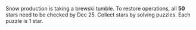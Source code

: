 Snow production is taking a brewski tumble.
To restore operations, all **50** stars need to be checked by Dec 25.
Collect stars by solving puzzles.
Each puzzle is 1 star.